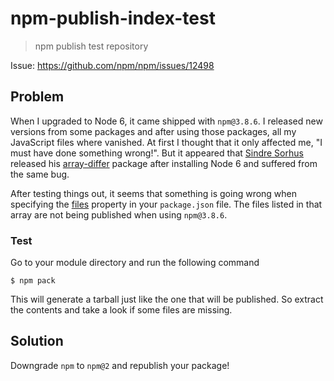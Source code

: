 # npm-publish-index-test

> npm publish test repository

Issue: https://github.com/npm/npm/issues/12498

## Problem

When I upgraded to Node 6, it came shipped with `npm@3.8.6`. I released new versions from some packages and after using those packages, all my
JavaScript files where vanished. At first I thought that it only affected me, "I must have done something wrong!". But it appeared that
[Sindre Sorhus](https://github.com/sindresorhus) released his [array-differ](https://github.com/sindresorhus/array-differ) package after installing
Node 6 and suffered from the same bug.

After testing things out, it seems that something is going wrong when specifying the [files](https://github.com/SamVerschueren/npm-publish-index-test/blob/v0.2.0/package.json#L15-L18)
property in your `package.json` file. The files listed in that array are not being published when using `npm@3.8.6`.

### Test

Go to your module directory and run the following command

```
$ npm pack
```

This will generate a tarball just like the one that will be published. So extract the contents and take a look if some files are missing.


## Solution

Downgrade `npm` to `npm@2` and republish your package!

